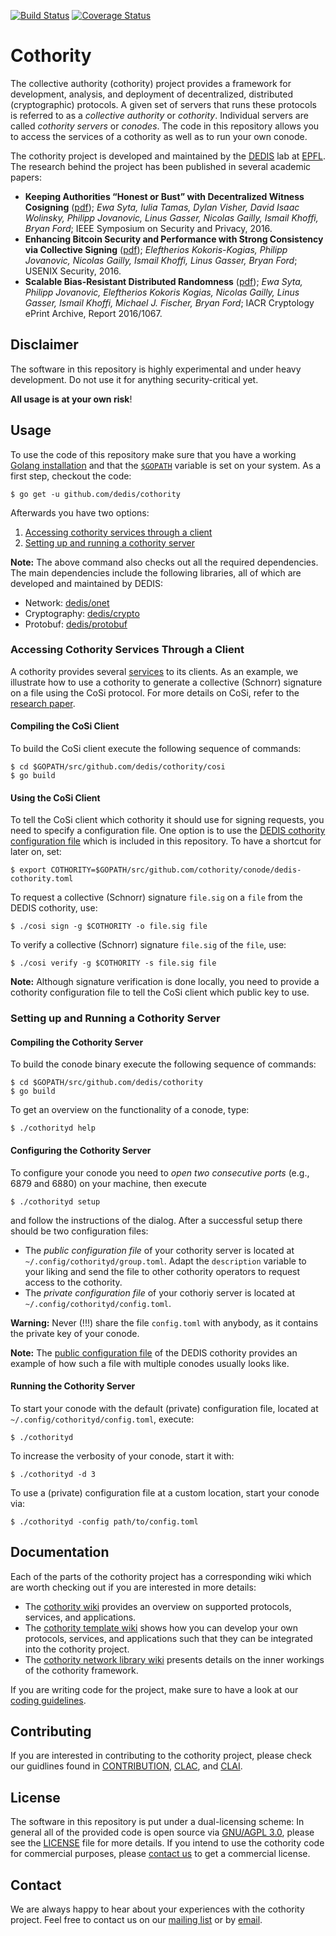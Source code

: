 [![Build Status](https://travis-ci.org/dedis/cothority.svg?branch=master)](https://travis-ci.org/dedis/cothority)
[![Coverage Status](https://coveralls.io/repos/github/dedis/cothority/badge.svg)](https://coveralls.io/github/dedis/cothority)


# Cothority

The collective authority (cothority) project provides a framework for development, analysis, and deployment of decentralized, distributed (cryptographic) protocols. A given set of servers that runs these protocols is referred to as a *collective authority* or *cothority*. Individual servers are called *cothority servers* or *conodes*. The code in this repository allows you to access the services of a cothority as well as to run your own conode.

The cothority project is developed and maintained by the [DEDIS](http://dedis.epfl.ch) lab at [EPFL](https://epfl.ch). The research behind the project has been published in several academic papers:

- **Keeping Authorities “Honest or Bust” with Decentralized Witness Cosigning** ([pdf](http://arxiv.org/pdf/1503.08768.pdf)); *Ewa Syta, Iulia Tamas, Dylan Visher, David Isaac Wolinsky, Philipp Jovanovic, Linus Gasser, Nicolas Gailly, Ismail Khoffi, Bryan Ford*; IEEE Symposium on Security and Privacy, 2016. 
- **Enhancing Bitcoin Security and Performance with Strong Consistency via Collective Signing** ([pdf](https://www.usenix.org/system/files/conference/usenixsecurity16/sec16_paper_kokoris-kogias.pdf)); *Eleftherios Kokoris-Kogias, Philipp Jovanovic, Nicolas Gailly, Ismail Khoffi, Linus Gasser, Bryan Ford*; USENIX Security, 2016.
- **Scalable Bias-Resistant Distributed Randomness** ([pdf](https://eprint.iacr.org/2016/1067.pdf)); *Ewa Syta, Philipp Jovanovic, Eleftherios Kokoris Kogias, Nicolas Gailly, Linus Gasser, Ismail Khoffi, Michael J. Fischer, Bryan Ford*; IACR Cryptology ePrint Archive, Report 2016/1067.


## Disclaimer 

The software in this repository is highly experimental and under heavy development. Do not use it for anything security-critical yet.

**All usage is at your own risk**!

## Usage

To use the code of this repository make sure that you have a working [Golang installation](https://golang.org/doc/install) and that the
[`$GOPATH`](https://golang.org/doc/code.html#GOPATH) variable is set on your system. As a first step, checkout the code:

```
$ go get -u github.com/dedis/cothority
```

Afterwards you have two options:

1. [Accessing cothority services through a client](https://github.com/dedis/cothority#accessing-cothority-services-through-a-client)
2. [Setting up and running a cothority server](https://github.com/dedis/cothority#setting-up-and-running-a-cothority-server)

**Note:** The above command also checks out all the required dependencies. The main dependencies include the following libraries, all of which are developed and maintained by DEDIS:

- Network: [dedis/onet](https://github.com/dedis/onet)
- Cryptography: [dedis/crypto](https://github.com/dedis/crypto)
- Protobuf: [dedis/protobuf](https://github.com/dedis/protobuf)


### Accessing Cothority Services Through a Client

A cothority provides several [services](https://github.com/dedis/cothority/wiki/Apps) to its clients. As an example, we illustrate how to use a cothority to generate a collective (Schnorr) signature on a file using the CoSi protocol. For more details on CoSi, refer to the [research paper](https://arxiv.org/pdf/1503.08768.pdf).

#### Compiling the CoSi Client

To build the CoSi client execute the following sequence of commands:

```
$ cd $GOPATH/src/github.com/dedis/cothority/cosi
$ go build
```

#### Using the CoSi Client

To tell the CoSi client which cothority it should use for signing requests, you need to specify a configuration file. One option is to use the [DEDIS cothority configuration file](https://github.com/dedis/cothority/blob/master/dedis-servers.toml) which is included in this repository. To have a shortcut for later on, set:

```
$ export COTHORITY=$GOPATH/src/github.com/cothority/conode/dedis-cothority.toml 
```

To request a collective (Schnorr) signature `file.sig` on a `file` from the DEDIS cothority, use:

```
$ ./cosi sign -g $COTHORITY -o file.sig file
```

To verify a collective (Schnorr) signature `file.sig` of the `file`, use:

```
$ ./cosi verify -g $COTHORITY -s file.sig file
```

**Note:** Although signature verification is done locally, you need to provide a cothority configuration file to tell the CoSi client which public key to use.

### Setting up and Running a Cothority Server

#### Compiling the Cothority Server

To build the conode binary execute the following sequence of commands:

```
$ cd $GOPATH/src/github.com/dedis/cothority
$ go build
```

To get an overview on the functionality of a conode, type:

```
$ ./cothorityd help
```

#### Configuring the Cothority Server

To configure your conode you need to *open two consecutive ports* (e.g., 6879 and 6880) on your machine, then execute

```
$ ./cothorityd setup
```

and follow the instructions of the dialog. After a successful setup there should be two configuration files:

- The *public configuration file* of your cothority server is located at `~/.config/cothorityd/group.toml`. Adapt the `description` variable to your liking and send the file to other cothority operators to request access to the cothority. 
- The *private configuration file* of your cothoriy server is located at `~/.config/cothorityd/config.toml`.

**Warning:** Never (!!!) share the file `config.toml` with anybody, as it contains the private key of your conode.

**Note:** The [public configuration file](https://github.com/dedis/cothority/blob/master/dedis-servers.toml) of the DEDIS cothority provides an example of how such a file with multiple conodes usually looks like.

#### Running the Cothority Server

To start your conode with the default (private) configuration file, located at `~/.config/cothorityd/config.toml`, execute:

```
$ ./cothorityd
```

To increase the verbosity of your conode, start it with:

```
$ ./cothorityd -d 3
```

To use a (private) configuration file at a custom location, start your conode via:

```
$ ./cothorityd -config path/to/config.toml
```

## Documentation

Each of the parts of the cothority project has a corresponding wiki which are worth checking out if you are interested in more details:

- The [cothority wiki](https://github.com/dedis/cothority/wiki) provides an overview on supported protocols, services, and applications.
- The [cothority template wiki](https://github.com/dedis/cothority_template/wiki) shows how you can develop your own protocols, services, and applications such that they can be integrated into the cothority project.
- The [cothority network library wiki](https://github.com/dedis/onet/wiki) presents details on the inner workings of the cothority framework.

If you are writing code for the project, make sure to have a look at our [coding guidelines](https://github.com/dedis/Coding).

## Contributing

If you are interested in contributing to the cothority project, please check our guidlines found in [CONTRIBUTION](https://github.com/dedis/cothority/blob/master/CONTRIBUTION), [CLAC](https://github.com/dedis/cothority/blob/master/CLAC), and [CLAI](https://github.com/dedis/cothority/blob/master/CLAI).

## License

The software in this repository is put under a dual-licensing scheme: In general all of the provided code is open source via [GNU/AGPL 3.0](https://www.gnu.org/licenses/agpl-3.0.en.html), please see the [LICENSE](https://github.com/dedis/cothority/blob/master/LICENSE.AGPL) file for more details. If you intend to use the cothority code for commercial purposes, please [contact us](contact@dedis.epfl.ch) to get a commercial license.

## Contact

We are always happy to hear about your experiences with the cothority project. Feel free to contact us on our [mailing list](https://groups.google.com/forum/#!forum/cothority) or by [email](contact@dedis.epfl.ch).

